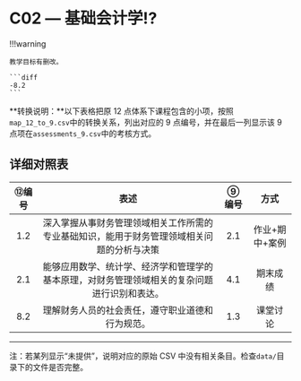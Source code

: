 # C02 — 基础会计学:interrobang:

!!!warning

    教学目标有删改。

    ```diff
    -8.2
    ```

**转换说明：**以下表格把原 12 点体系下课程包含的小项，按照`map_12_to_9.csv`中的转换关系，列出对应的 9 点编号，并在最后一列显示该 9 点项在`assessments_9.csv`中的考核方式。

## 详细对照表

| ⑫编号 | 表述 | ⑨编号 | 方式 |
|:---:|:---:|:---:|:---:|
| 1.2 | 深入掌握从事财务管理领域相关工作所需的专业基础知识，能用于财务管理领域相关问题的分析与决策 | 2.1 | 作业+期中+案例 |
| 2.1 | 能够应用数学、统计学、经济学和管理学的基本原理，对财务管理领域相关的复杂问题进行识别和表达。 | 4.1 | 期末成绩 |
| 8.2 | 理解财务人员的社会责任，遵守职业道德和行为规范。 | 1.3 | 课堂讨论 |

---

注：若某列显示“未提供”，说明对应的原始 CSV 中没有相关条目。检查`data/`目录下的文件是否完整。
